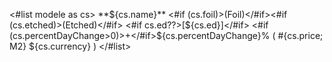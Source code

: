 <#list modele as cs>
**${cs.name}** <#if (cs.foil)>(Foil)</#if><#if (cs.etched)>(Etched)</#if> <#if cs.ed??>[${cs.ed}]</#if> <#if (cs.percentDayChange>0)>+</#if>${cs.percentDayChange}%  ( #{cs.price; M2} ${cs.currency} )
</#list>